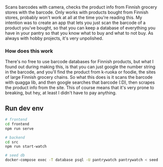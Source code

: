 Scans barcodes with camera, checks the product info from Finnish grocery stores with the barcode.
Only works with products bought from Finnish stores, probably won't work at all at the time you're reading this.
My intention was to create an app that lets you just scan the barcode of a product you've bought,
so that you can keep a database of everything you have in your pantry so that you know what to buy and what to not buy.
As always with hobby projects, it's very unpolished.

### How does this work

There's no free to use barcode databases for Finnish products, but what I found out during making this, is that you can just google the number string in the barcode, and you'll find the product from k-ruoka or foodie, the sites of large Finnish grocery chains.
So what this does is it scans the barcode with quagga lib, and then google searches that barcode (:D), then scrapes the product info from the site.
This of course means that it's very prone to breaking, but hey, at least I didn't have to pay anything.

## Run dev env

```sh
# frontend
cd frontend
npm run serve

# backend
cd src
npm run start-watch

# seed db
docker-compose exec -T database psql -U pantrywatch pantrywatch < seed.sql
```
